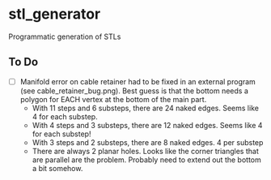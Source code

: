 # stl_generator
Programmatic generation of STLs

## To Do
-[ ] Manifold error on cable retainer had to be fixed in an external program (see cable_retainer_bug.png). Best guess is that the bottom needs a polygon for EACH vertex at the bottom of the main part.
    - With 11 steps and 6 substeps, there are 24 naked edges. Seems like 4 for each substep.
    - With 4 steps and 3 substeps, there are 12 naked edges. Seems like 4 for each substep!
    - With 3 steps and 2 substeps, there are 8 naked edges. 4 per substep
    - There are always 2 planar holes. Looks like the corner triangles that are parallel are the problem. Probably need to extend out the bottom a bit somehow.